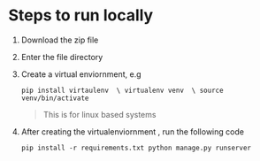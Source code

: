 # Steps to run locally

1. Download the zip file 

2. Enter the file directory

3. Create a virtual enviornment, e.g

    `pip install virtaulenv  \
    virtualenv venv  \
    source venv/bin/activate`
    
    > This is for linux based systems

4. After creating the virtualenviornment , run the following code

    `
    pip install -r requirements.txt
    python manage.py runserver
    `